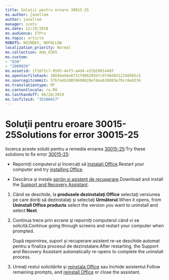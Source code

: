 ```yaml
---
title: Soluţii pentru eroare 30015-25
ms.author: janellem
author: janellem
manager: scotv
ms.date: 12/19/2018
ms.audience: ITPro
ms.topic: article
ROBOTS: NOINDEX, NOFOLLOW
localization_priority: Normal
ms.collection: Adm_O365
ms.custom:
- "830"
- "2000020"
ms.assetid: 1f16f2c7-9593-4ef3-a4d4-e22b59814497
ms.openlocfilehash: 3869da94e8731f006295d7c9748d031219d965c5
ms.sourcegitcommit: 5fb7a4b28859690020efdea630d03e70cc0e6334
ms.translationtype: MT
ms.contentlocale: ro-RO
ms.lasthandoff: 06/28/2019
ms.locfileid: "35368417"
---
```

# <a name="solutions-for-error-30015-25"></a><span data-ttu-id="c41af-102">Soluţii pentru eroare 30015-25</span><span class="sxs-lookup"><span data-stu-id="c41af-102">Solutions for error 30015-25</span></span>

<span data-ttu-id="c41af-103">Incerca aceste solutii pentru a remedia eroarea [30015-25](https://support.office.com/article/d5df89a9-0507-4b4c-92f9-22f457e630aa?wt.mc_id=Alchemy_ClientDIA):</span><span class="sxs-lookup"><span data-stu-id="c41af-103">Try these solutions to fix error [30015-25](https://support.office.com/article/d5df89a9-0507-4b4c-92f9-22f457e630aa?wt.mc_id=Alchemy_ClientDIA):</span></span>
  
- <span data-ttu-id="c41af-104">Reporniți computerul și încercați să [Instalați Office](https://portal.office.com/OLS/MySoftware.aspx).</span><span class="sxs-lookup"><span data-stu-id="c41af-104">Restart your computer and try [installing Office](https://portal.office.com/OLS/MySoftware.aspx).</span></span>

- <span data-ttu-id="c41af-105">Descărca şi instala [sprijin si asistent de recuperare](https://aka.ms/SARA-OfficeUninstall-Alchemy).</span><span class="sxs-lookup"><span data-stu-id="c41af-105">Download and install the [Support and Recovery Assistant](https://aka.ms/SARA-OfficeUninstall-Alchemy).</span></span>

1. <span data-ttu-id="c41af-106">Când se deschide, la **produsele dezinstalaţi Office** selectaţi versiunea pe care doriţi să dezinstalaţi şi selectaţi **Următorul**.</span><span class="sxs-lookup"><span data-stu-id="c41af-106">When it opens, from **Uninstall Office products** select the version you want to uninstall and select **Next**.</span></span>

2. <span data-ttu-id="c41af-107">Continua trece prin ecrane şi reporniţi computerul când vi se solicită.</span><span class="sxs-lookup"><span data-stu-id="c41af-107">Continue going through screens and restart your computer when prompted.</span></span>

    <span data-ttu-id="c41af-108">După repornirea, suport și recuperare asistent re-se deschide automat pentru a finaliza procesul de dezinstalare.</span><span class="sxs-lookup"><span data-stu-id="c41af-108">After restarting, the Support and Recovery Assistant automatically re-opens to complete the uninstall process.</span></span>

3. <span data-ttu-id="c41af-109">Urmaţi restul solicitările şi [reinstala Office](https://portal.office.com/OLS/MySoftware.aspx) sau închide asistentul.</span><span class="sxs-lookup"><span data-stu-id="c41af-109">Follow remaining prompts, and [reinstall Office](https://portal.office.com/OLS/MySoftware.aspx) or close the assistant.</span></span>
